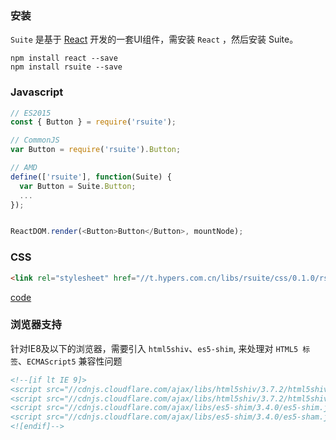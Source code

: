 
### 安装

`Suite` 是基于 [React](http://facebook.github.io/react/) 开发的一套UI组件，需安装 `React` ，然后安装 Suite。

```
npm install react --save
npm install rsuite --save
```


### Javascript

```js
// ES2015
const { Button } = require('rsuite');

// CommonJS
var Button = require('rsuite').Button;

// AMD
define(['rsuite'], function(Suite) {
  var Button = Suite.Button;
  ...
});


ReactDOM.render(<Button>Button</Button>, mountNode);
```

### CSS
```html
<link rel="stylesheet" href="//t.hypers.com.cn/libs/rsuite/css/0.1.0/rsuite.min.css">
```
[code](https://github.com/rsuite/rsuite-theme-pagurian)

### 浏览器支持

针对IE8及以下的浏览器，需要引入 `html5shiv`、`es5-shim`, 来处理对 `HTML5 标签`、`ECMAScript5` 兼容性问题

```html
<!--[if lt IE 9]>
<script src="//cdnjs.cloudflare.com/ajax/libs/html5shiv/3.7.2/html5shiv.min.js"></script>
<script src="//cdnjs.cloudflare.com/ajax/libs/html5shiv/3.7.2/html5shiv-printshiv.min.js"></script>
<script src="//cdnjs.cloudflare.com/ajax/libs/es5-shim/3.4.0/es5-shim.js"></script>
<script src="//cdnjs.cloudflare.com/ajax/libs/es5-shim/3.4.0/es5-sham.js"></script>
<![endif]-->
```
